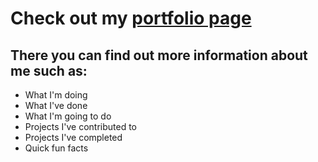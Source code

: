 # Check out my [portfolio page](https://noah6544.github.io/)
## There you can find out more information about me such as:
- What I'm doing
- What I've done
- What I'm going to do
- Projects I've contributed to
- Projects I've completed
- Quick fun facts
